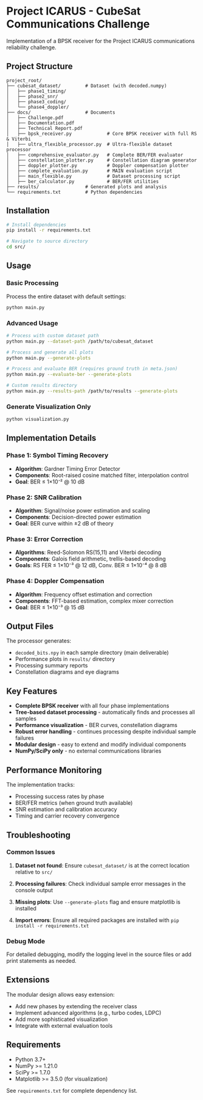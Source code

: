 # Project ICARUS - CubeSat Communications Challenge

Implementation of a BPSK receiver for the Project ICARUS communications reliability challenge.

## Project Structure

```
project_root/
├── cubesat_dataset/         # Dataset (with decoded.numpy)
│   ├── phase1_timing/
│   ├── phase2_snr/
│   ├── phase3_coding/
│   └── phase4_doppler/
├── docs/                    # Documents
│   ├── Challenge.pdf
│   ├── Documentation.pdf
│   ├── Technical Report.pdf
│   ├── bpsk_receiver.py             # Core BPSK receiver with full RS & Viterbi
│   ├── ultra_flexible_processor.py  # Ultra-flexible dataset processor
│   ├── comprehensive_evaluator.py   # Complete BER/FER evaluator
│   ├── constellation_plotter.py     # Constellation diagram generator
│   ├── doppler_plotter.py           # Doppler compensation plotter
│   ├── complete_evaluation.py       # MAIN evaluation script
│   ├── main_flexible.py             # Dataset processing script
│   ├── ber_calculator.py            # BER/FER utilities
├── results/                 # Generated plots and analysis
└── requirements.txt         # Python dependencies
```

## Installation

```bash
# Install dependencies
pip install -r requirements.txt

# Navigate to source directory
cd src/
```

## Usage

### Basic Processing
Process the entire dataset with default settings:
```bash
python main.py
```

### Advanced Usage
```bash
# Process with custom dataset path
python main.py --dataset-path /path/to/cubesat_dataset

# Process and generate all plots
python main.py --generate-plots

# Process and evaluate BER (requires ground truth in meta.json)
python main.py --evaluate-ber --generate-plots

# Custom results directory
python main.py --results-path /path/to/results --generate-plots
```

### Generate Visualization Only
```bash
python visualization.py
```

## Implementation Details

### Phase 1: Symbol Timing Recovery
- **Algorithm**: Gardner Timing Error Detector
- **Components**: Root-raised cosine matched filter, interpolation control
- **Goal**: BER ≤ 1×10⁻² @ 10 dB

### Phase 2: SNR Calibration  
- **Algorithm**: Signal/noise power estimation and scaling
- **Components**: Decision-directed power estimation
- **Goal**: BER curve within ±2 dB of theory

### Phase 3: Error Correction
- **Algorithms**: Reed-Solomon RS(15,11) and Viterbi decoding
- **Components**: Galois field arithmetic, trellis-based decoding
- **Goals**: RS FER ≤ 1×10⁻³ @ 12 dB, Conv. BER ≤ 1×10⁻⁴ @ 8 dB

### Phase 4: Doppler Compensation
- **Algorithm**: Frequency offset estimation and correction  
- **Components**: FFT-based estimation, complex mixer correction
- **Goal**: BER ≤ 1×10⁻³ @ 15 dB

## Output Files

The processor generates:
- `decoded_bits.npy` in each sample directory (main deliverable)
- Performance plots in `results/` directory
- Processing summary reports
- Constellation diagrams and eye diagrams

## Key Features

- **Complete BPSK receiver** with all four phase implementations
- **Tree-based dataset processing** - automatically finds and processes all samples
- **Performance visualization** - BER curves, constellation diagrams
- **Robust error handling** - continues processing despite individual sample failures
- **Modular design** - easy to extend and modify individual components
- **NumPy/SciPy only** - no external communications libraries

## Performance Monitoring

The implementation tracks:
- Processing success rates by phase
- BER/FER metrics (when ground truth available)
- SNR estimation and calibration accuracy
- Timing and carrier recovery convergence

## Troubleshooting

### Common Issues

1. **Dataset not found**: Ensure `cubesat_dataset/` is at the correct location relative to `src/`

2. **Processing failures**: Check individual sample error messages in the console output

3. **Missing plots**: Use `--generate-plots` flag and ensure matplotlib is installed

4. **Import errors**: Ensure all required packages are installed with `pip install -r requirements.txt`

### Debug Mode

For detailed debugging, modify the logging level in the source files or add print statements as needed.

## Extensions

The modular design allows easy extension:
- Add new phases by extending the receiver class
- Implement advanced algorithms (e.g., turbo codes, LDPC)
- Add more sophisticated visualization
- Integrate with external evaluation tools

## Requirements

- Python 3.7+
- NumPy >= 1.21.0
- SciPy >= 1.7.0  
- Matplotlib >= 3.5.0 (for visualization)

See `requirements.txt` for complete dependency list.



